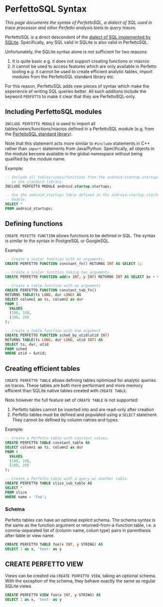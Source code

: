 # PerfettoSQL Syntax
*This page documents the syntax of PerfettoSQL, a dialect of SQL used in trace
processor and other Perfetto analysis tools to query traces.*

PerfettoSQL is a direct descendent of the
[dialect of SQL implemented by SQLite](https://www.sqlite.org/lang.html).
Specifically, any SQL valid in SQLite is also valid in PerfettoSQL.

Unfortunately, the SQLite syntax alone is not sufficient for two reasons:
1. It is quite basic e.g. it does not support creating functions or macros
2. It cannot be used to access features which are only available in Perfetto
tooling e.g. it cannot be used to create efficient analytic tables, import
modules from the PerfettoSQL standard library etc.

For this reason, PerfettoSQL adds new pieces of syntax which make the experience
of writing SQL queries better. All such additons include the keyword `PERFETTO`
to make it clear that they are PerfettoSQL-only.

<!-- TODO(b/290185551): we should really talk about our "recommendations" (e.g.
using CREATE PERFETTO TABLE instead of CREATE TABLE) somewhere and reference it
here. -->

## Including PerfettoSQL modules
`INCLUDE PERFETTO MODULE` is used to import all tables/views/functions/macros
defined in a PerfettoSQL module (e.g. from the
[PerfettoSQL standard library](/docs/analysis/stdlib-docs.autogen)).

Note that this statement acts more similar to `#include` statements in C++
rather than `import` statements from Java/Python. Specifically, all objects
in the module become available in the global namespace without being qualified
by the module name.

Example:
```sql
-- Include all tables/views/functions from the android.startup.startups module
-- in the standard library.
INCLUDE PERFETTO MODULE android.startup.startups;

-- Use the android_startups table defined in the android.startup.startups
-- module.
SELECT *
FROM android_startups;
```

## Defining functions
`CREATE PEFETTO FUNCTION` allows functions to be defined in SQL. The syntax is
similar to the syntax in PostgreSQL or GoogleSQL.

<!-- TODO(b/290185551): talk about different possible argument/return types. -->

Example:
```sql
-- Create a scalar function with no arguments.
CREATE PERFETTO FUNCTION constant_fn() RETURNS INT AS SELECT 1;

-- Create a scalar function taking two arguments.
CREATE PERFETTO FUNCTION add(x INT, y INT) RETURNS INT AS SELECT $x + $y;

-- Create a table function with no arguments
CREATE PERFETTO FUNCTION constant_tab_fn()
RETURNS TABLE(ts LONG, dur LONG) AS
SELECT column1 as ts, column2 as dur
FROM (
  VALUES
  (100, 10),
  (200, 20)
);

-- Create a table function with one argument
CREATE PERFETTO FUNCTION sched_by_utid(utid INT)
RETURNS TABLE(ts LONG, dur LONG, utid INT) AS
SELECT ts, dur, utid
FROM sched
WHERE utid = $utid;
```

## Creating efficient tables
`CREATE PERFETTO TABLE` allows defining tables optimized for analytic queries
on traces. These tables are both more performant and more memory efficient than
SQLite native tables created with `CREATE TABLE`.

Note however the full feature set of `CREATE TABLE` is not supported:
1. Perfetto tables cannot be inserted into and are read-only after creation
2. Perfetto tables must be defined and populated using a `SELECT` statement.
  They cannot be defined by column names and types.

Example:
```sql
-- Create a Perfetto table with constant values.
CREATE PERFETTO TABLE constant_table AS
SELECT column1 as ts, column2 as dur
FROM (
  VALUES
  (100, 10),
  (200, 20)
);

-- Create a Perfetto table with a query on another table.
CREATE PERFETTO TABLE slice_sub_table AS
SELECT *
FROM slice
WHERE name = 'foo';
```

### Schema

Perfetto tables can have an optional explicit schema. The schema syntax is the
same as the function argument or returned-from-a-function table,
i.e. a comma-separated list of (column name, colum type) pairs in parenthesis
after table or view name.

```sql
CREATE PERFETTO TABLE foo(x INT, y STRING) AS
SELECT 1 as x, 'test' as y
```

## CREATE PERFETTO VIEW

Views can be created via `CREATE PERFETTO VIEW`, taking an optional schema.
With the exception of the schema, they behave exactly the same as regular
SQLite views.

```sql
CREATE PERFETTO VIEW foo(x INT, y STRING) AS
SELECT 1 as x, 'test' as y
```